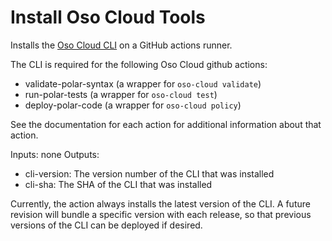 # Install Oso Cloud Tools

Installs the [Oso Cloud CLI](https://www.osohq.com/docs/reference/client-apis/cli) on a GitHub actions runner.

The CLI is required for the following Oso Cloud github actions:

* validate-polar-syntax (a wrapper for `oso-cloud validate`)
* run-polar-tests (a wrapper for `oso-cloud test`)
* deploy-polar-code (a wrapper for `oso-cloud policy`)

See the documentation for each action for additional information about that action.

Inputs: none
Outputs:
* cli-version: The version number of the CLI that was installed
* cli-sha: The SHA of the CLI that was installed

Currently, the action always installs the latest version of the CLI. A future revision will bundle a specific version with each release, so that previous versions of the CLI can be deployed if desired.